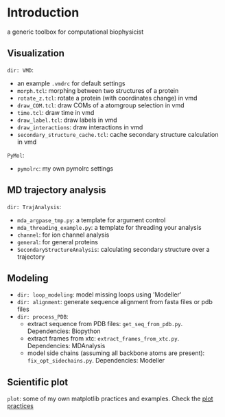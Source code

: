 # Introduction
a generic toolbox for computational biophysicist


## Visualization
`dir: VMD`:
- an example `.vmdrc` for default settings
- `morph.tcl`: morphing between two structures of a protein
- `rotate_z.tcl`: rotate a protein (with coordinates change) in vmd
- `draw_COM.tcl`: draw COMs of a atomgroup selection in vmd
- `time.tcl`: draw time in vmd
- `draw_label.tcl`: draw labels in vmd
- `draw_interactions`: draw interactions in vmd
- `secondary_structure_cache.tcl`: cache secondary structure calculation in vmd

`PyMol`:
- `pymolrc`: my own pymolrc settings

## MD trajectory analysis
`dir: TrajAnalysis`:
- `mda_argpase_tmp.py`: a template for argument control
- `mda_threading_example.py`: a template for threading your analysis
- `channel`: for ion channel analysis
- `general`: for general proteins 
- `SecondaryStructureAnalysis`: calculating secondary structure over a trajectory

## Modeling
- `dir: loop_modeling`: model missing loops using 'Modeller'
- `dir: alignment`: generate sequence alignment from fasta files or pdb files
- `dir: process_PDB`: 
    - extract sequence from PDB files: `get_seq_from_pdb.py`. Dependencies: Biopython
    - extract frames from xtc: `extract_frames_from_xtc.py`. Dependencies: MDAnalysis
    - model side chains (assuming all backbone atoms are present): `fix_opt_sidechains.py`. Dependencies: Modeller


## Scientific plot
`plot`: some of my own matplotlib practices and examples. Check the [plot practices](./plot/README.md)
